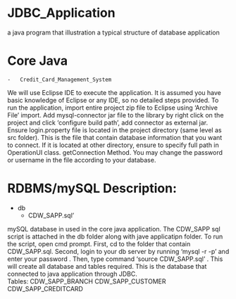 # JDBC_Application
a java program that illustration a typical structure of database application

# Core Java
    -	Credit_Card_Management_System
    
We will use Eclipse IDE to execute the application.
It is assumed you have basic knowledge of Eclipse or any IDE, so no detailed steps provided. 
To run the application, import entire project zip file to Eclipse using ‘Archive File’ import. Add mysql-connector jar file to the library by right click on the project and click ‘configure build path’, add connector as external jar. Ensure login.property file is located in the project directory (same level as src folder). This is the file that contain database information that you want to connect. If it is located at other directory, ensure to specify full path in OperationUI class. getConnection Method.
You may change the password or username in the file according to your database.  

# RDBMS/mySQL Description:  
  -	db
    -	CDW_SAPP.sql’  

mySQL database in used in the core java application. The CDW_SAPP sql script is attached in the db folder along with jave applicatipn folder.  To run the script, open cmd prompt. First, cd to the folder that contain CDW_SAPP.sql. 
Second, login to your db server by running ‘mysql -r <username> -p’ and enter your password . Then, type command ‘source CDW_SAPP.sql’ . This will create all database and tables required. This is the database that connected to java application through JDBC.  
Tables: 
  CDW_SAPP_BRANCH
  CDW_SAPP_CUSTOMER
  CDW_SAPP_CREDITCARD 
